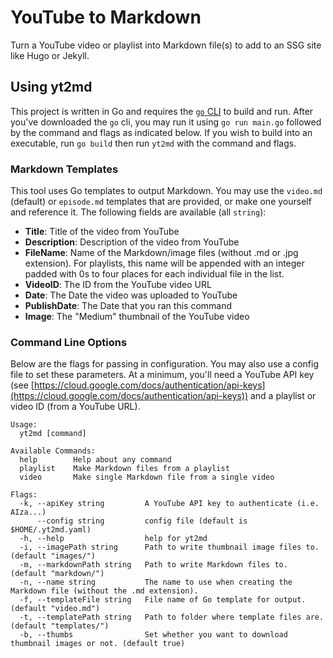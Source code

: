 # YouTube to Markdown

Turn a YouTube video or playlist into Markdown file(s) to add to an SSG site like Hugo or Jekyll.

## Using yt2md

This project is written in Go and requires the [`go` CLI](https://golang.org/doc/install) to build and run. After you've downloaded the `go` cli, you may run it using `go run main.go` followed by the command and flags as indicated below. If you wish to build into an executable, run `go build` then run `yt2md` with the command and flags. 

### Markdown Templates

This tool uses Go templates to output Markdown. You may use the `video.md` (default) or `episode.md` templates that are provided, or make one yourself and reference it. The following fields are available (all `string`):

- **Title**: Title of the video from YouTube
- **Description**: Description of the video from YouTube
- **FileName**: Name of the Markdown/image files (without .md or .jpg extension). For playlists, this name will be appended with an integer padded with 0s to four places for each individual file in the list.
- **VideoID**: The ID from the YouTube video URL
- **Date**: The Date the video was uploaded to YouTube
- **PublishDate**: The Date that you ran this command
- **Image**: The "Medium" thumbnail of the YouTube video

### Command Line Options

Below are the flags for passing in configuration. You may also use a config file to set these parameters. At a minimum, you'll need a YouTube API key (see [https://cloud.google.com/docs/authentication/api-keys](https://cloud.google.com/docs/authentication/api-keys)) and a playlist or video ID (from a YouTube URL).

```
Usage:
  yt2md [command]

Available Commands:
  help        Help about any command
  playlist    Make Markdown files from a playlist
  video       Make single Markdown file from a single video

Flags:
  -k, --apiKey string         A YouTube API key to authenticate (i.e. AIza...)
      --config string         config file (default is $HOME/.yt2md.yaml)
  -h, --help                  help for yt2md
  -i, --imagePath string      Path to write thumbnail image files to. (default "images/")
  -m, --markdownPath string   Path to write Markdown files to. (default "markdown/")
  -n, --name string           The name to use when creating the Markdown file (without the .md extension).
  -f, --templateFile string   File name of Go template for output. (default "video.md")
  -t, --templatePath string   Path to folder where template files are. (default "templates/")
  -b, --thumbs                Set whether you want to download thumbnail images or not. (default true)
```